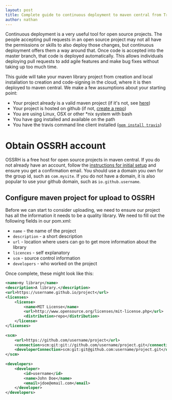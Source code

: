```yaml
---
layout: post
title: Complete guide to continuous deployment to maven central from Travis CI
author: nathan
---
```


Continuous deployment is a very useful tool for open source projects. The people accepting pull requests in an open source project may not all have the permissions or skills to also deploy those changes, but continuous deployment offers them a way around that. Once code is accepted into the master branch, that code is deployed automatically. This allows individuals deploying pull requests to add agile features and make bug fixes without taking up too much time.

This guide will take your maven library project from creation and local installation to creation and code-signing in the cloud, where it is then deployed to maven central. We make a few assumptions about your starting point:

* Your project already is a valid maven project (if it's not, see [here](https://maven.apache.org/guides/getting-started/maven-in-five-minutes.html))
* Your project is hosted on github (if not, [create a repo](https://help.github.com/articles/create-a-repo/))
* You are using Linux, OSX or other *nix system with bash
* You have gpg installed and available on the path
* You have the travis command line client installed ([`gem install travis`](https://github.com/travis-ci/travis.rb#readme))

# Obtain OSSRH account

OSSRH is a free host for open source projects in maven central. If you do not already have an account, follow the [instructions for initial setup](http://central.sonatype.org/pages/ossrh-guide.html#initial-setup) and ensure you get a confirmation email. You should use a domain you own for the group id, such as `com.mysite`. If you do not have a domain, it is also popular to use your github domain, such as `io.github.username`.

## Configure maven project for upload to OSSRH
Before we can start to consider uploading, we need to ensure our project has all the information it needs to be a quality library. We need to fill out the following fields in our pom.xml:

* `name` - the name of the project
* `description` - a short description
* `url` - location where users can go to get more information about the library
* `licences` - self explanatory
* `scm` - source control information
* `developers` - who worked on the project

Once complete, these might look like this:

```xml
<name>my library</name>
<description>A library.</description>
<url>https://username.github.io/project</url>
<licenses>
    <license>
        <name>MIT License</name>
        <url>http://www.opensource.org/licenses/mit-license.php</url>
        <distribution>repo</distribution>
    </license>
</licenses>
    
<scm>
    <url>https://github.com/username/project</url>
    <connection>scm:git:git://github.com/username/project.git</connection>
    <developerConnection>scm:git:git@github.com:username/project.git</developerConnection>
</scm>
    
<developers>
    <developer>
        <id>username</id>
        <name>John Doe</name>
        <email>jdoe@email.com</email>
    </developer>
</developers>
```
